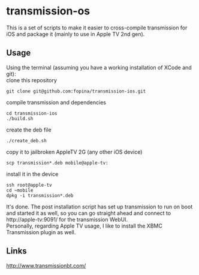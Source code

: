 transmission-os
==========
This is a set of scripts to make it easier to cross-compile transmission for iOS and package it (mainly to use in Apple TV 2nd gen).

Usage
-----

Using the terminal (assuming you have a working installation of XCode and git):  
clone this repository

	git clone git@github.com:fopina/transmission-ios.git
compile transmission and dependencies

	cd transmission-ios
	./build.sh
create the deb file

	./create_deb.sh
copy it to jailbroken AppleTV 2G (any other iOS device)

	scp transmission*.deb mobile@apple-tv:
install it in the device

	ssh root@apple-tv
	cd ~mobile
	dpkg -i transmission*.deb
	
It's done. The post installation script has set up transmission to run on boot and started it as well, so you can go straight ahead and connect to http://apple-tv:9091/ for the transmission WebUI.  
Personally, regarding Apple TV usage, I like to install the XBMC Transmission plugin as well.

Links
-------
http://www.transmissionbt.com/
